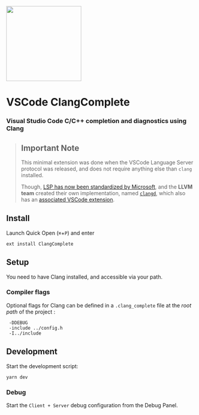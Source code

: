 <img
  src="https://rawgithub.com/kube/vscode-clang-complete/master/logo.svg"
  width=200px>

# VSCode ClangComplete
### Visual Studio Code C/C++ completion and diagnostics using Clang

> ## Important Note
>
> This minimal extension was done when the VSCode Language Server protocol was released, and does not require anything else than `clang` installed.
>
> Though, [LSP has now been standardized by Microsoft](https://microsoft.github.io/language-server-protocol/), and the **LLVM team** created their own implementation, named [`clangd`](https://clang.llvm.org/extra/clangd.html), which also has an [associated VSCode extension](https://marketplace.visualstudio.com/items?itemName=llvm-vs-code-extensions.vscode-clangd).

## Install

Launch Quick Open (`⌘`+`P`) and enter

```
ext install ClangComplete
```

## Setup

You need to have Clang installed, and accessible via your path.

### Compiler flags

Optional flags for Clang can be defined in a `.clang_complete` file at the *root path*  of the project :

```
 -DDEBUG
 -include ../config.h
 -I../include
```

## Development

Start the development script:

```
yarn dev
```

### Debug

Start the `Client + Server` debug configuration from the Debug Panel.
